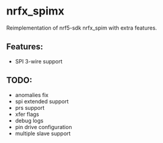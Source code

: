 # nrfx_spimx

Reimplementation of nrf5-sdk nrfx_spim with extra features.

## Features:
 * SPI 3-wire support

## TODO:
 * anomalies fix
 * spi extended support
 * prs support
 * xfer flags
 * debug logs
 * pin drive configuration
 * multiple slave support
